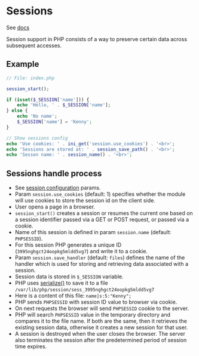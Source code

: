 # Sessions

See [docs](https://www.php.net/manual/en/intro.session.php)

Session support in PHP consists of a way to preserve certain data across subsequent accesses.

## Example

```php
// File: index.php

session_start();

if (isset($_SESSION['name'])) {
    echo 'Hello, ' . $_SESSION['name'];
} else {
    echo 'No name';
    $_SESSION['name'] = 'Kenny';
}

// Show sessions config
echo 'Use cookies: ' . ini_get('session.use_cookies') . '<br>';
echo 'Sessions are stored at: ' . session_save_path() . '<br>';
echo 'Sesson name: ' . session_name() . '<br>';
```

## Sessions handle process

- See [session configuration](https://www.php.net/manual/en/session.configuration.php) params.
- Param `session.use_cookies` (default: 1) specifies whether the module will use cookies to store the session id on the client side.
- User opens a page in a browser.
- `session_start()` creates a session or resumes the current one based on a session identifier passed via a GET or POST request, or passed via a cookie.
- Name of this session is defined in param `session.name` (default: `PHPSESSID`).
- For this session PHP generates a unique ID (`3995nghgct24oopkg5mldd5vg7`) and write it to a cookie.
- Param `session.save_handler` (default: `files`) defines the name of the handler which is used for storing and retrieving data associated with a session.
- Session data is stored in `$_SESSION` variable. 
- PHP uses [serialize()](https://www.php.net/manual/en/function.serialize) to save it to a file `/var/lib/php/session/sess_3995nghgct24oopkg5mldd5vg7`
- Here is a content of this file: `name|s:5:"Kenny";`
- PHP sends `PHPSESSID` with session ID value to browser via cookie.
- On next requests the browser will send `PHPSESSID` cookie to the server.
- PHP will search `PHPSESSID` value in the temporary directory and compares it to the file name. 
  If both are the same, then it retrieves the existing session data, otherwise it creates a new session for that user.
- A session is destroyed when the user closes the browser. The server also terminates the session after the predetermined period of session time expires.
